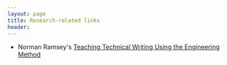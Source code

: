 ```yaml
---
layout: page
title: Research-related links
header:
---
```


* Norman Ramsey's [Teaching Technical Writing Using the Engineering Method](http://www.cs.tufts.edu/~nr/pubs/eng.pdf)
